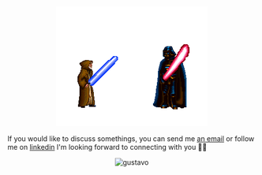  
<p align="center">
  <img alt="starwars" src="./starwar.gif"  >
</p>


If you would like to discuss somethings, you can send me [an email](mailto:gustavohenriquedoespirito@gmail.com) or follow me on [linkedin](https://www.linkedin.com/in/gustavo-henrique-do-espirito-santo) I'm looking forward to connecting with you 👋🏻

<div align="center">
 
![gustavo](https://github-readme-stats.vercel.app/api/top-langs/?username=gustavohenrique18n&hide=html&layout=compact&theme=radical)

</div>
